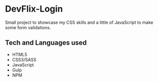 # DevFlix-Login
Small project to showcase my CSS skills and a little of JavaScript to make some form validations.

## Tech and Languages used
* HTML5
* CSS3/SASS
* JavaScript
* Gulp
* NPM
